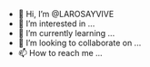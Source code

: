 - 👋 Hi, I’m @LAROSAYVIVE
- 👀 I’m interested in ...
- 🌱 I’m currently learning ...
- 💞️ I’m looking to collaborate on ...
- 📫 How to reach me ...

<!---
LAROSAYVIVE/LAROSAYVIVE is a ✨ special ✨ repository because its `README.md` (this file) appears on your GitHub profile.
You can click the Preview link to take a look at your changes.
--->

